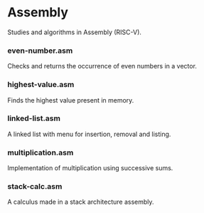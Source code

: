 # Assembly
Studies and algorithms in Assembly (RISC-V).

### even-number.asm
Checks and returns the occurrence of even numbers in a vector.

### highest-value.asm
Finds the highest value present in memory.

### linked-list.asm
A linked list with menu for insertion, removal and listing.

### multiplication.asm
Implementation of multiplication using successive sums.

### stack-calc.asm
A calculus made in a stack architecture assembly.
